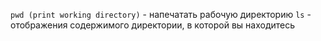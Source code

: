 `pwd (print working directory)` - напечатать рабочую директорию
`ls` - отображения содержимого директории, в которой вы находитесь